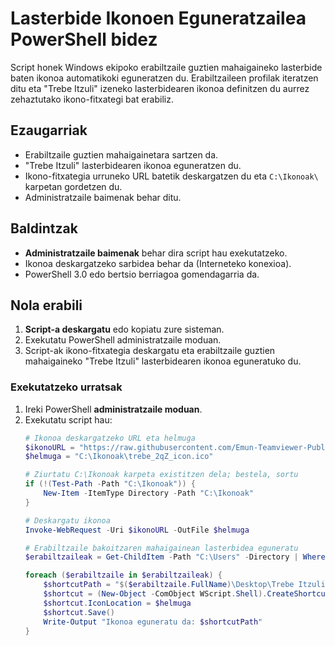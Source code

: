 # Lasterbide Ikonoen Eguneratzailea PowerShell bidez

Script honek Windows ekipoko erabiltzaile guztien mahaigaineko lasterbide baten ikonoa automatikoki eguneratzen du. Erabiltzaileen profilak iteratzen ditu eta "Trebe Itzuli" izeneko lasterbidearen ikonoa definitzen du aurrez zehaztutako ikono-fitxategi bat erabiliz. 

## Ezaugarriak

- Erabiltzaile guztien mahaigainetara sartzen da.
- "Trebe Itzuli" lasterbidearen ikonoa eguneratzen du.
- Ikono-fitxategia urruneko URL batetik deskargatzen du eta `C:\Ikonoak\` karpetan gordetzen du.
- Administratzaile baimenak behar ditu.

## Baldintzak

- **Administratzaile baimenak** behar dira script hau exekutatzeko.
- Ikonoa deskargatzeko sarbidea behar da (Interneteko konexioa).
- PowerShell 3.0 edo bertsio berriagoa gomendagarria da.

## Nola erabili

1. **Script-a deskargatu** edo kopiatu zure sisteman.
2. Exekutatu PowerShell administratzaile moduan.
3. Script-ak ikono-fitxategia deskargatu eta erabiltzaile guztien mahaigaineko "Trebe Itzuli" lasterbidearen ikonoa eguneratuko du.

### Exekutatzeko urratsak

1. Ireki PowerShell **administratzaile moduan**.
2. Exekutatu script hau:
   ```powershell
   # Ikonoa deskargatzeko URL eta helmuga
   $ikonoURL = "https://raw.githubusercontent.com/Emun-Teamviewer-Publikoa/Trebe/adarkadura/trebe_2qZ_icon.ico"
   $helmuga = "C:\Ikonoak\trebe_2qZ_icon.ico"

   # Ziurtatu C:\Ikonoak karpeta existitzen dela; bestela, sortu
   if (!(Test-Path -Path "C:\Ikonoak")) {
       New-Item -ItemType Directory -Path "C:\Ikonoak"
   }

   # Deskargatu ikonoa
   Invoke-WebRequest -Uri $ikonoURL -OutFile $helmuga

   # Erabiltzaile bakoitzaren mahaigainean lasterbidea eguneratu
   $erabiltzaileak = Get-ChildItem -Path "C:\Users" -Directory | Where-Object { Test-Path "$($_.FullName)\Desktop\Trebe Itzuli.lnk" }

   foreach ($erabiltzaile in $erabiltzaileak) {
       $shortcutPath = "$($erabiltzaile.FullName)\Desktop\Trebe Itzuli.lnk"
       $shortcut = (New-Object -ComObject WScript.Shell).CreateShortcut($shortcutPath)
       $shortcut.IconLocation = $helmuga
       $shortcut.Save()
       Write-Output "Ikonoa eguneratu da: $shortcutPath"
   }
   ```
